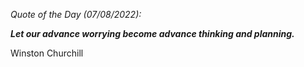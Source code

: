 *Quote of the Day (07/08/2022):*

_**Let our advance worrying become advance thinking and planning.**_

Winston Churchill